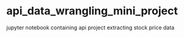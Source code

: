 # api_data_wrangling_mini_project
jupyter notebook containing api project extracting stock price data
